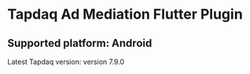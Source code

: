 # Tapdaq Ad Mediation Flutter Plugin 
## Supported platform: Android
Latest Tapdaq version: version 7.9.0
